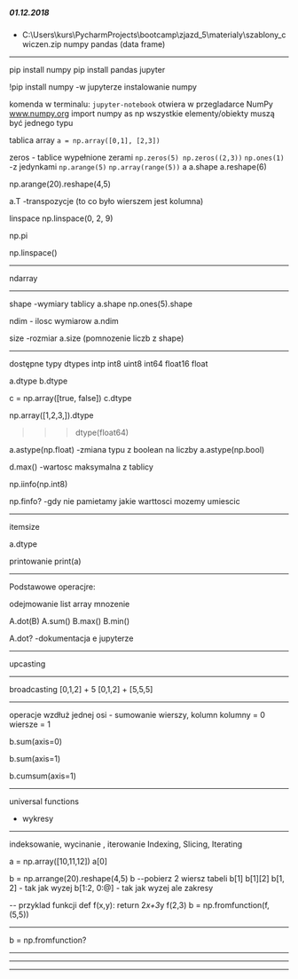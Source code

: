 ##### 01.12.2018
- C:\Users\kurs\PycharmProjects\bootcamp\zjazd_5\materialy\szablony_cwiczen.zip
numpy
pandas (data frame)
---------------------------------------------------------
pip install numpy
pip install pandas
jupyter

!pip install numpy -w jupyterze instalowanie numpy

komenda w terminalu: `jupyter-notebook` otwiera w przegladarce 
NumPy
www.numpy.org
import numpy as np
wszystkie elementy/obiekty muszą być jednego typu

tablica array
`a = np.array([0,1], [2,3])`

zeros - tablice wypełnione zerami
`np.zeros(5)
 np.zeros((2,3))`
`np.ones(1)` -z jedynkami
`np.arange(5)`
`np.array(range(5))`
a
a.shape
a.reshape(6)

np.arange(20).reshape(4,5)

a.T -transpozycje (to co było wierszem jest kolumna)

linspace
np.linspace(0, 2, 9)

np.pi

np.linspace()

-------

ndarray

--------
shape -wymiary tablicy
a.shape
np.ones(5).shape

ndim - ilosc wymiarow 
a.ndim

size -rozmiar
a.size (pomnozenie liczb z shape)

---
dostępne typy dtypes
intp
int8
uint8
int64
float16
float

a.dtype
b.dtype

c = np.array([true, false])
c.dtype

np.array([1,2,3,]).dtype
>>> dtype(float64)

a.astype(np.float) -zmiana typu z boolean na liczby
a.astype(np.bool)

d.max() -wartosc maksymalna z tablicy

np.iinfo(np.int8)

np.finfo? -gdy nie pamietamy jakie warttosci mozemy umiescic

---
itemsize

a.dtype

printowanie
print(a)

---

Podstawowe operacjre:

odejmowanie list array
mnozenie
 
A.dot(B)
A.sum()
B.max()
B.min()


A.dot?  -dokumentacja e jupyterze

---
upcasting

---
broadcasting
[0,1,2] + 5
[0,1,2] + [5,5,5]

---
operacje wzdłuż jednej osi - sumowanie wierszy, kolumn
kolumny = 0
wiersze = 1

b.sum(axis=0)

b.sum(axis=1)

b.cumsum(axis=1)

---
universal functions
- wykresy

--- 
indeksowanie, wycinanie , iterowanie
Indexing, Slicing, Iterating

a = np.array([10,11,12])
a[0]

b = np.arrange(20).reshape(4,5)
b
--pobierz 2 wiersz tabeli
b[1]
b[1][2]
b[1, 2] - tak jak wyzej
b[1:2, 0:@] - tak jak wyzej ale zakresy


--
przyklad funkcji
def f(x,y):
    return 2*x+3*y
f(2,3)
b = np.fromfunction(f, (5,5))

---
b = np.fromfunction? 

---














---





---------------------------------------------------------
